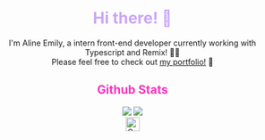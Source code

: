 <div align="center">     
    <h1 style="color: #cba6f7 !important; font-weight: bold">Hi there! 👋</h1>    
    I'm Aline Emily, a intern front-end developer currently working with Typescript and Remix! 💪🏼
    <br />
    Please feel free to check out <a href="https://line-em-portfolio.netlify.app" about="_blank">my portfolio!</a> 💖



<h2 style="color: #F834BBFF; font-weight: bold">Github Stats</h1>

<picture>
  <source
    srcset="https://github-readme-stats.vercel.app/api/top-langs/?username=line-em&hide_border=true&show_icons=true&theme=neon&layout=compact"
    media="(prefers-color-scheme: dark)"
  />
  <source
    srcset="https://github-readme-stats.vercel.app/api/top-langs/?username=line-em&hide_border=true&show_icons=true&theme=buefy&layout=compact"
    media="(prefers-color-scheme: light), (prefers-color-scheme: no-preference)"
  />
  <img src="https://github-readme-stats.vercel.app/api/top-langs/?username=line-em&hide_border=true&show_icons=true&theme=neon&layout=compact" />
</picture>
<picture>
  <source
    srcset="https://github-readme-stats.vercel.app/api?username=line-em&rank_icon=github&show_icons=true&theme=neon&hide=contribs&include_all_commits=true&line_height=24"
    media="(prefers-color-scheme: dark)"
  />
  <source
    srcset="https://github-readme-stats.vercel.app/api?username=line-em&rank_icon=github&show_icons=true&theme=buefy&hide=contribs&include_all_commits=true&line_height=24&hide_border=true"
    media="(prefers-color-scheme: light), (prefers-color-scheme: no-preference)"
  />
  <img src="https://github-readme-stats.vercel.app/api?username=line-em&rank_icon=github&show_icons=true&theme=neon&hide=contribs&include_all_commits=true&line_height=24" />
</picture>

<!-- 
<h2 style="color: #F834BBFF; font-weight: bold">I've worked with</h1>

[![My Skills](https://skillicons.dev/icons?i=react,css,html,astro,git,js,nextjs,npm,tailwind,styledcomponents,ts,vite,java,spring,firebase&theme=light)](https://skillicons.dev)

 -->

<!-- 
<div style="display: flex; gap: 20px; justify-content: center; align-items: center">
 <img src="https://streak-stats.demolab.com?user=line-em&theme=radical&hide_border=true&mode=weekly&card_width=450" />

![](http://github-profile-summary-cards.vercel.app/api/cards/stats?username=line-em&theme=radical)
![](http://github-profile-summary-cards.vercel.app/api/cards/profile-details?username=line-em&theme=omni) 

![](http://github-profile-summary-cards.vercel.app/api/cards/repos-per-language?username=line-em&theme=radical)

[![My Skills](https://skillicons.dev/icons?i=react,css,html,astro,git,js,nextjs,npm,tailwind,styledcomponents,ts,vite,java,spring&theme=light)](https://skillicons.dev)

<br />
<img src="https://streak-stats.demolab.com?user=line-em&theme=radical&hide_border=true&mode=weekly&card_width=450" /> -->
<!-- </div> -->

<!-- tirei o git, tailwind e styled components -->
<br />
<img src="https://raw.githubusercontent.com/Tarikul-Islam-Anik/Animated-Fluent-Emojis/master/Emojis/Animals/Cat%20Face.png" alt="Cat Face" width="25" height="25" />
    
</div>
